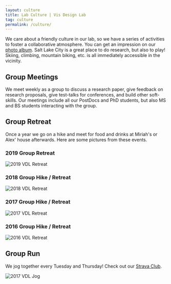 ```yaml
---
layout: culture
title: Lab Culture | Vis Design Lab
tag: culture
permalink: /culture/
---
```


We care about a friendly culture in our lab, so we have a series of activities to foster a collaborative atmosphere. You can get an impression on our <a href="https://goo.gl/photos/v1rN6bs6qBzSQYLL7">photo album</a>. Salt Lake City is a great place to do research, but also to play! Skiing, climbing, mountain biking, etc. is all immediately accessible in the vicinity. 

## Group Meetings

We meet weekly as a group to discuss a research paper, give feedback on research proposals, give test-talks for conferences, and build other soft-skills. Our meetings include all our PostDocs and PhD students, but also MS and BS students interacting with the group.

## Group Retreat

Once a year we go on a hike and meet for food and drinks at Miriah's or Alex' house afterwards. Here are some pictures from these events.

### 2019 Group Retreat

<img class="social" src="../assets/images/social/2019_retreat.jpg" alt="2019 VDL Retreat">

### 2018 Group Hike / Retreat

<img class="social" src="../assets/images/social/2018_retreat.jpg" alt="2018 VDL Retreat">

### 2017 Group Hike / Retreat

<img class="social" src="../assets/images/social/2017_retreat.jpg" alt="2017 VDL Retreat">

### 2016 Group Hike / Retreat

<img class="social" src="../assets/images/social/2016_retreat.jpg" alt="2016 VDL Retreat">

## Group Run

We jog together every Tuesday and Thursday! Check out our <a href="https://www.strava.com/clubs/vdl-running">Strava Club</a>.


<img class="social" src="../assets/images/social/2017_run.jpg" alt="2017 VDL Jog">

